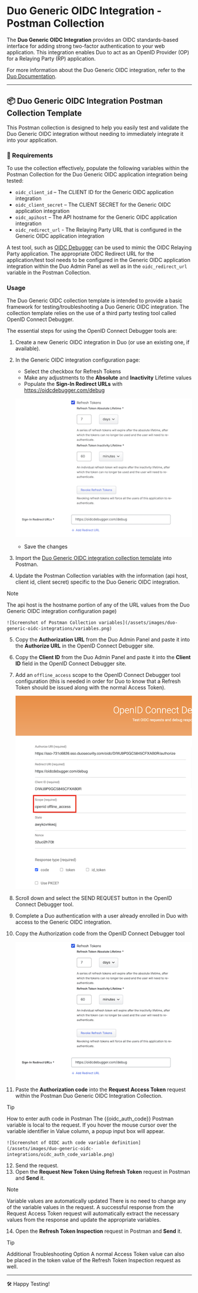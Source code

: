 # Duo Generic OIDC Integration - Postman Collection

The **Duo Generic OIDC Integration** provides an OIDC standards-based interface for adding strong two-factor authentication to your web application. This integration enables Duo to act as an OpenID Provider (OP) for a Relaying Party (RP) application.

For more information about the Duo Generic OIDC integration, refer to the [Duo Documentation](https://duo.com/docs/sso-oidc-generic).

---

## 📦 Duo Generic OIDC Integration Postman Collection Template

This Postman collection is designed to help you easily test and validate the Duo Generic OIDC integration without needing to immediately integrate it into your application.

### 🔧 Requirements

To use the collection effectively, populate the following variables within the Postman Collection for the Duo Generic OIDC application integration being tested:

- `oidc_client_id` – The CLIENT ID for the Generic OIDC application integration
- `oidc_client_secret` – The CLIENT SECRET for the Generic OIDC application integration
- `oidc_apihost` – The API hostname for the Generic OIDC application integration
- `oidc_redirect_url` - The Relaying Party URL that is configured in the Generic OIDC application integration

A test tool, such as [OIDC Debugger](https://oidcdebugger.com/debug) can be used to mimic the OIDC Relaying Party application. The appropriate OIDC Redirect URL for the application/test tool needs to be configured in the Generic OIDC application integration within the Duo Admin Panel as well as in the `oidc_redirect_url` variable in the Postman Collection.

### Usage

The Duo Generic OIDC collection template is intended to provide a basic framework for testing/troubleshooting a Duo Generic OIDC integration. The collection template relies on the use of a third party testing tool called OpenID Connect Debugger.

The essential steps for using the OpenID Connect Debugger tools are:

1. Create a new Generic OIDC integration in Duo (or use an existing one, if available).
2. In the Generic OIDC integration configuration page:
     - Select the checkbox for Refresh Tokens
     - Make any adjustments to the **Absolute** and **Inactivity** Lifetime values 
     - Populate the **Sign-In Redirect URLs** with https://oidcdebugger.com/debug

    ![Screenshot of Generic OIDC integration token and redirect URL settings](/assets/images/duo-generic-oidc-integrations/integration_tokens_and_redirect.png)

    - Save the changes

3. Import the [Duo Generic OIDC integration collection template](/duo-generic-oidc-integrations/Duo%20Generic%20OIDC%20Integration%20v1.1.0.postman_collection.json) into Postman.
4. Update the Postman Collection variables with the information (api host, client id, client secret) specific to the Duo Generic OIDC integration.

> [!NOTE] 
> The api host is the hostname portion of any of the URL values from the Duo Generic OIDC integration configuration page)

    ![Screenshot of Postman Collection variables](/assets/images/duo-generic-oidc-integrations/variables.png)

5. Copy the **Authorization URL** from the Duo Admin Panel and paste it into the **Authorize URL** in the OpenID Connect Debugger site.
6. Copy the **Client ID** from the Duo Admin Panel and paste it into the **Client ID** field in the OpenID Connect Debugger site.
7. Add an `offline_access` scope to the OpenID Connect Debugger tool configuration (this is needed in order for Duo to know that a Refresh Token should be issued along with the normal Access Token).

   ![Screenshot of OIDC Debugger scope configuration](/assets/images/duo-generic-oidc-integrations/offline_access_scope.png)


8. Scroll down and select the SEND REQUEST button in the OpenID Connect Debugger tool.
9. Complete a Duo authentication with a user already enrolled in Duo with access to the Generic OIDC integration.
10. Copy the Authorization code from the OpenID Connect Debugger tool

    ![Screenshot of OIDC Debugger authorization code](/assets/images/duo-generic-oidc-integrations/auth_code.png)

11. Paste the **Authorization code** into the **Request Access Token** request within the Postman Duo Generic OIDC Integration Collection.

> [!TIP]
> How to enter auth code in Postman
> The {{oidc_auth_code}} Postman variable is local to the request. If you hover the mouse cursor over the variable identifier in Value column, a popup input box will appear.

    ![Screenshot of OIDC auth code variable definition](/assets/images/duo-generic-oidc-integrations/oidc_auth_code_variable.png)

12. Send the request.
13. Open the **Request New Token Using Refresh Token** request in Postman and **Send** it.

> [!NOTE]
> Variable values are automatically updated 
> There is no need to change any of the variable values in the request. A successful response from the Request Access Token request will automatically extract the necessary values from the response and update the appropriate variables.

14. Open the **Refresh Token Inspection** request in Postman and **Send** it.

> [!TIP]
> Additional Troubleshooting Option 
> A normal Access Token value can also be placed in the token value of the Refresh Token Inspection request as well.
    
---

🛠 Happy Testing!
